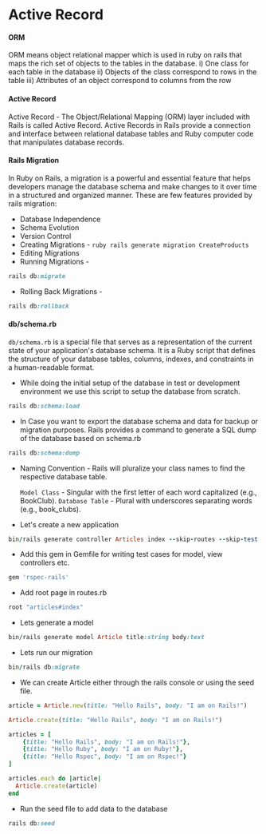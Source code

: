 # Active Record 

#### ORM
ORM means object relational mapper which is used in ruby on rails that maps the rich set of objects to the tables in the database.
  i) One class for each table in the database
  ii) Objects of the class correspond to rows in the table
  iii) Attributes of an object correspond to columns from the row

#### Active Record
Active Record - The Object/Relational Mapping (ORM) layer included with Rails is called Active Record. Active Records in Rails provide a connection and interface between relational database tables and Ruby computer code that manipulates database records.

#### Rails Migration
In Ruby on Rails, a migration is a powerful and essential feature that helps developers manage the database schema and make changes to it over time in a structured and organized manner. 
   These are few features provided by rails migration:
    
   * Database Independence
   * Schema Evolution
   * Version Control
   * Creating Migrations - 
    ```ruby
    rails generate migration CreateProducts
    ```
   * Editing Migrations
   * Running Migrations - 
   ```ruby
   rails db:migrate
   ```
   * Rolling Back Migrations -
   ```ruby
   rails db:rollback
   ```
#### db/schema.rb 
`db/schema.rb` is a special file that serves as a representation of the current state of your application's database schema. It is a Ruby script that defines the structure of your database tables, columns, indexes, and constraints in a human-readable format. 

* While doing the initial setup of the database in test or development environment we use this script to setup the database from scratch. 

```ruby
rails db:schema:load
```

* In Case you want to export the database schema and data for backup or migration purposes. Rails provides a command to generate a SQL dump of the database based on schema.rb

```ruby
rails db:schema:dump
```

* Naming Convention - Rails will pluralize your class names to find the respective database table. 

  `Model Class` - Singular with the first letter of each word capitalized (e.g., BookClub).
  `Database Table` - Plural with underscores separating words (e.g., book_clubs).

* Let's create a new application
```ruby
bin/rails generate controller Articles index --skip-routes --skip-test --skip-system-test
```

* Add this gem in Gemfile for writing test cases for model, view controllers etc.
```ruby
gem 'rspec-rails'
```

* Add root page in routes.rb
```ruby
root "articles#index"
```

* Lets generate a model
```ruby
bin/rails generate model Article title:string body:text
```
* Lets run our migration
```ruby
bin/rails db:migrate
``` 

* We can create Article either through the rails console or using the seed file.
```ruby 
article = Article.new(title: "Hello Rails", body: "I am on Rails!")
```

```ruby
Article.create(title: "Hello Rails", body: "I am on Rails!")

articles = [
    {title: "Hello Rails", body: "I am on Rails!"},
    {title: "Hello Ruby", body: "I am on Ruby!"},
    {title: "Hello Rspec", body: "I am on Rspec!"}
]

articles.each do |article|
  Article.create(article)
end
```

* Run the seed file to add data to the database
```ruby
rails db:seed
```

